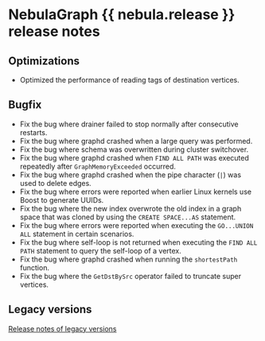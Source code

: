 # NebulaGraph {{ nebula.release }} release notes

## Optimizations

-  Optimized the performance of reading tags of destination vertices. 

## Bugfix

- Fix the bug where drainer failed to stop normally after consecutive restarts.
- Fix the bug where graphd crashed when a large query was performed.
- Fix the bug where schema was overwritten during cluster switchover.
- Fix the bug where graphd crashed when `FIND ALL PATH` was executed repeatedly after `GraphMemoryExceeded` occurred.
- Fix the bug where graphd crashed when the pipe character (`|`) was used to delete edges.
- Fix the bug where errors were reported when earlier Linux kernels use Boost to generate UUIDs.
- Fix the bug where the new index overwrote the old index in a graph space that was cloned by using the `CREATE SPACE...AS` statement.
- Fix the bug where errors were reported when executing the `GO...UNION ALL` statement in certain scenarios.
- Fix the bug where self-loop is not returned when executing the `FIND ALL PATH` statement to query the self-loop of a vertex.
- Fix the bug where graphd crashed when running the `shortestPath` function.
- Fix the bug where the `GetDstBySrc` operator failed to truncate super vertices.

## Legacy versions

[Release notes of legacy versions](https://www.nebula-graph.io/tags/release-notes)
